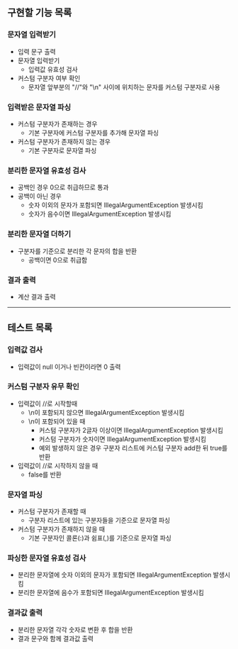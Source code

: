 ## 구현할 기능 목록

### 문자열 입력받기

- 입력 문구 출력
- 문자열 입력받기
    - 입력값 유효성 검사
- 커스텀 구분자 여부 확인
    - 문자열 앞부분의 "//"와 "\n" 사이에 위치하는 문자를 커스텀 구분자로 사용

### 입력받은 문자열 파싱

- 커스텀 구분자가 존재하는 경우
    - 기본 구분자에 커스텀 구분자를 추가해 문자열 파싱
- 커스텀 구분자가 존재하지 않는 경우
    - 기본 구분자로 문자열 파싱

### 분리한 문자열 유효성 검사

- 공백인 경우 0으로 취급하므로 통과
- 공백이 아닌 경우
    - 숫자 이외의 문자가 포함되면 IllegalArgumentException 발생시킴
    - 숫자가 음수이면 IllegalArgumentException 발생시킴

### 분리한 문자열 더하기

- 구분자를 기준으로 분리한 각 문자의 합을 반환
    - 공백이면 0으로 취급함

### 결과 출력

- 계산 결과 출력

---

## 테스트 목록

### 입력값 검사

- 입력값이 null 이거나 빈칸이라면 0 출력

### 커스텀 구분자 유무 확인

- 입력값이 //로 시작할때
    - \n이 포함되지 않으면 IllegalArgumentException 발생시킴
    - \n이 포함되어 있을 때
        - 커스텀 구분자가 2글자 이상이면 IllegalArgumentException 발생시킴
        - 커스텀 구분자가 숫자이면 IllegalArgumentException 발생시킴
        - 예외 발생하지 않은 경우 구분자 리스트에 커스텀 구분자 add한 뒤 true를 반환
- 입력값이 //로 시작하지 않을 때
    - false를 반환

### 문자열 파싱

- 커스텀 구분자가 존재할 때
    - 구분자 리스트에 있는 구분자들을 기준으로 문자열 파싱
- 커스텀 구분자가 존재하지 않을 때
    - 기본 구분자인 콜론(:)과 쉼표(,)를 기준으로 문자열 파싱

### 파싱한 문자열 유효성 검사

- 분리한 문자열에 숫자 이외의 문자가 포함되면 IllegalArgumentException 발생시킴
- 분리한 문자열에 음수가 포함되면 IllegalArgumentException 발생시킴

### 결과값 출력

- 분리한 문자열 각각 숫자로 변환 후 합을 반환
- 결과 문구와 함께 결과값 출력
